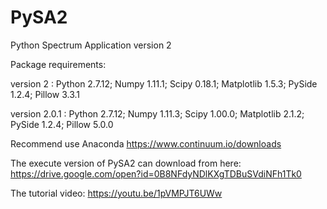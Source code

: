 # PySA2
Python Spectrum Application version 2

Package requirements: 

version 2     : Python 2.7.12; Numpy 1.11.1; Scipy 0.18.1; Matplotlib 1.5.3; PySide 1.2.4; Pillow 3.3.1

version 2.0.1 : Python 2.7.12; Numpy 1.11.3; Scipy 1.00.0; Matplotlib 2.1.2; PySide 1.2.4; Pillow 5.0.0



Recommend use Anaconda https://www.continuum.io/downloads 

The execute version of PySA2 can download from here:
https://drive.google.com/open?id=0B8NFdyNDlKXgTDBuSVdiNFh1Tk0

The tutorial video:
https://youtu.be/1pVMPJT6UWw
